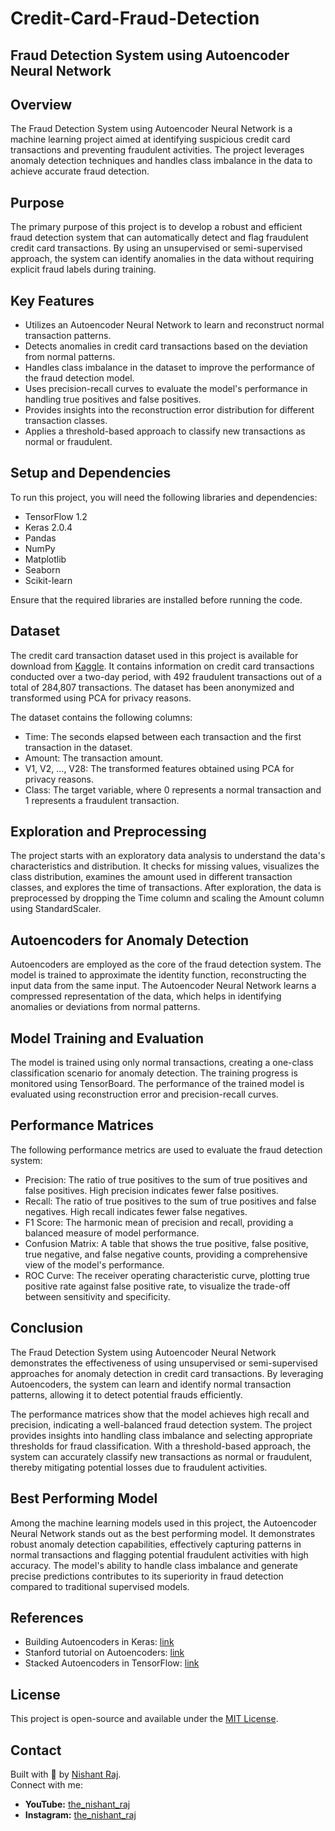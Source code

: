 # Credit-Card-Fraud-Detection
## Fraud Detection System using Autoencoder Neural Network

## Overview
The Fraud Detection System using Autoencoder Neural Network is a machine learning project aimed at identifying suspicious credit card transactions and preventing fraudulent activities. The project leverages anomaly detection techniques and handles class imbalance in the data to achieve accurate fraud detection.

## Purpose
The primary purpose of this project is to develop a robust and efficient fraud detection system that can automatically detect and flag fraudulent credit card transactions. By using an unsupervised or semi-supervised approach, the system can identify anomalies in the data without requiring explicit fraud labels during training.

## Key Features
- Utilizes an Autoencoder Neural Network to learn and reconstruct normal transaction patterns.
- Detects anomalies in credit card transactions based on the deviation from normal patterns.
- Handles class imbalance in the dataset to improve the performance of the fraud detection model.
- Uses precision-recall curves to evaluate the model's performance in handling true positives and false positives.
- Provides insights into the reconstruction error distribution for different transaction classes.
- Applies a threshold-based approach to classify new transactions as normal or fraudulent.

## Setup and Dependencies
To run this project, you will need the following libraries and dependencies:
- TensorFlow 1.2
- Keras 2.0.4
- Pandas
- NumPy
- Matplotlib
- Seaborn
- Scikit-learn

Ensure that the required libraries are installed before running the code.

## Dataset
The credit card transaction dataset used in this project is available for download from [Kaggle](https://www.kaggle.com/datasets/mlg-ulb/creditcardfraud). It contains information on credit card transactions conducted over a two-day period, with 492 fraudulent transactions out of a total of 284,807 transactions. The dataset has been anonymized and transformed using PCA for privacy reasons.

The dataset contains the following columns:
- Time: The seconds elapsed between each transaction and the first transaction in the dataset.
- Amount: The transaction amount.
- V1, V2, ..., V28: The transformed features obtained using PCA for privacy reasons.
- Class: The target variable, where 0 represents a normal transaction and 1 represents a fraudulent transaction.

## Exploration and Preprocessing
The project starts with an exploratory data analysis to understand the data's characteristics and distribution. It checks for missing values, visualizes the class distribution, examines the amount used in different transaction classes, and explores the time of transactions. After exploration, the data is preprocessed by dropping the Time column and scaling the Amount column using StandardScaler.

## Autoencoders for Anomaly Detection
Autoencoders are employed as the core of the fraud detection system. The model is trained to approximate the identity function, reconstructing the input data from the same input. The Autoencoder Neural Network learns a compressed representation of the data, which helps in identifying anomalies or deviations from normal patterns.

## Model Training and Evaluation
The model is trained using only normal transactions, creating a one-class classification scenario for anomaly detection. The training progress is monitored using TensorBoard. The performance of the trained model is evaluated using reconstruction error and precision-recall curves.

## Performance Matrices
The following performance metrics are used to evaluate the fraud detection system:
- Precision: The ratio of true positives to the sum of true positives and false positives. High precision indicates fewer false positives.
- Recall: The ratio of true positives to the sum of true positives and false negatives. High recall indicates fewer false negatives.
- F1 Score: The harmonic mean of precision and recall, providing a balanced measure of model performance.
- Confusion Matrix: A table that shows the true positive, false positive, true negative, and false negative counts, providing a comprehensive view of the model's performance.
- ROC Curve: The receiver operating characteristic curve, plotting true positive rate against false positive rate, to visualize the trade-off between sensitivity and specificity.

## Conclusion
The Fraud Detection System using Autoencoder Neural Network demonstrates the effectiveness of using unsupervised or semi-supervised approaches for anomaly detection in credit card transactions. By leveraging Autoencoders, the system can learn and identify normal transaction patterns, allowing it to detect potential frauds efficiently.

The performance matrices show that the model achieves high recall and precision, indicating a well-balanced fraud detection system. The project provides insights into handling class imbalance and selecting appropriate thresholds for fraud classification. With a threshold-based approach, the system can accurately classify new transactions as normal or fraudulent, thereby mitigating potential losses due to fraudulent activities.

## Best Performing Model
Among the machine learning models used in this project, the Autoencoder Neural Network stands out as the best performing model. It demonstrates robust anomaly detection capabilities, effectively capturing patterns in normal transactions and flagging potential fraudulent activities with high accuracy. The model's ability to handle class imbalance and generate precise predictions contributes to its superiority in fraud detection compared to traditional supervised models.

## References
- Building Autoencoders in Keras: [link](https://blog.keras.io/building-autoencoders-in-keras.html)
- Stanford tutorial on Autoencoders: [link](http://ufldl.stanford.edu/tutorial/unsupervised/Autoencoders/)
- Stacked Autoencoders in TensorFlow: [link](https://cmgreen.io/2016/01/04/tensorflow_deep_autoencoder.html)

## License
This project is open-source and available under the [MIT License](LICENSE).
  
## Contact
Built with 💛 by [Nishant Raj](https://www.linkedin.com/in/the-nishant-raj-82972b208/).  
Connect with me:  
- **YouTube:** [the_nishant_raj](https://www.youtube.com/@the_nishant_raj)  
- **Instagram:** [the_nishant_raj](https://www.instagram.com/the_nishant_raj/)
